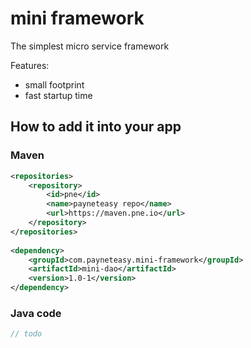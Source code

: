 # mini framework

The simplest micro service framework

Features:
* small footprint
* fast startup time

## How to add it into your app

### Maven


```xml
<repositories>
    <repository>
        <id>pne</id>
        <name>payneteasy repo</name>
        <url>https://maven.pne.io</url>
    </repository>
</repositories>
  
<dependency>
    <groupId>com.payneteasy.mini-framework</groupId>
    <artifactId>mini-dao</artifactId>
    <version>1.0-1</version>
</dependency>
```

### Java code

```java
// todo
```

